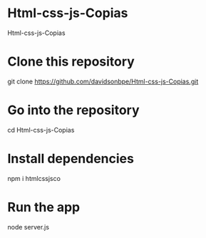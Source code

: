 # Html-css-js-Copias
Html-css-js-Copias



# Clone this repository
git clone https://github.com/davidsonbpe/Html-css-js-Copias.git
# Go into the repository
cd Html-css-js-Copias
# Install dependencies
npm i htmlcssjsco
# Run the app
node server.js
